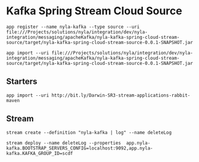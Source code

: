 # Kafka Spring Stream Cloud Source


	app register --name nyla-kafka --type source --uri file:///Projects/solutions/nyla/integration/dev/nyla-integration/messaging/apacheKafka/nyla-kafka-spring-cloud-stream-source/target/nyla-kafka-spring-cloud-stream-source-0.0.1-SNAPSHOT.jar
	
	app import --uri file:///Projects/solutions/nyla/integration/dev/nyla-integration/messaging/apacheKafka/nyla-kafka-spring-cloud-stream-source/target/nyla-kafka-spring-cloud-stream-source-0.0.1-SNAPSHOT.jar

## Starters

	app import --uri http://bit.ly/Darwin-SR3-stream-applications-rabbit-maven
	
## Stream

	stream create --definition "nyla-kafka | log" --name deleteLog
	
	stream deploy --name deleteLog --properties  app.nyla-kafka.BOOTSTRAP_SERVERS_CONFIG=localhost:9092,app.nyla-kafka.KAFKA_GROUP_ID=scdf